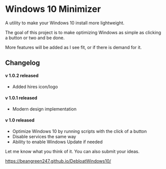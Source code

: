 # Windows 10 Minimizer
A utility to make your Windows 10 install more lightweight.

The goal of this project is to make optimizing Windows as simple as clicking a button or two and be done.

More features will be added as I see fit, or if there is demand for it.

## Changelog
#### v 1.0.2 released
* Added hires icon/logo

#### v 1.0.1 released
* Modern design implementation

#### v 1.0 released
* Optimize Windows 10 by running scripts with the click of a button
* Disable services the same way
* Ability to enable Windows Update if needed

Let me know what you think of it. You can also submit your ideas.

https://beangreen247.github.io/DebloatWindows10/
